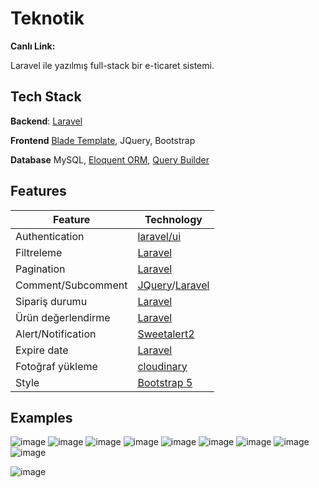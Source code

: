 # Teknotik
**Canlı Link:**

Laravel ile yazılmış full-stack bir e-ticaret sistemi.

## Tech Stack
**Backend**: [Laravel](https://laravel.com/)

**Frontend** [Blade Template](https://laravel.com/docs/9.x/blade#main-content), JQuery, Bootstrap

**Database** MySQL, [Eloquent ORM](https://laravel.com/docs/9.x/eloquent), [Query Builder](https://laravel.com/docs/9.x/queries#main-content)

## Features
| Feature | Technology |
| ----------- | ----------- |
| Authentication | [laravel/ui](https://laravel.com/docs/7.x/authentication) |
| Filtreleme | [Laravel](https://laravel.com/docs/9.x/eloquent-relationships#inline-relationship-existence-queries) |
| Pagination | [Laravel](https://laravel.com/docs/9.x/eloquent-resources#pagination) |
| Comment/Subcomment | [JQuery](https://jquery.com/)/[Laravel](https://laravel.com) |
| Sipariş durumu |   [Laravel](https://laravel.com/)    |
| Ürün değerlendirme | [Laravel](https://laravel.com/)    |
| Alert/Notification |[Sweetalert2](https://sweetalert2.github.io/#examples) |
| Expire date | [Laravel](https://laravel.com/docs/9.x/eloquent-serialization#date-serialization)  |
| Fotoğraf yükleme | [cloudinary](https://cloudinary.com/)  |
| Style | [Bootstrap 5](https://getbootstrap.com/docs/5.1/getting-started/introduction/)
## Examples
![image](https://user-images.githubusercontent.com/84190481/212448306-37dca2ff-2835-470f-bdeb-ed32038d54b3.png)
![image](https://user-images.githubusercontent.com/84190481/212448353-610eb222-0188-43b4-a994-0e8311ebb6fb.png)
![image](https://user-images.githubusercontent.com/84190481/212448912-f9897ace-4112-4bd8-b8e5-0f8d86db883e.png)
![image](https://user-images.githubusercontent.com/84190481/212449118-907608a6-dee6-412e-8e8f-33c87ba5cd12.png)
![image](https://user-images.githubusercontent.com/84190481/212449213-d0778042-8841-4537-b356-3037025b9dbf.png)
![image](https://user-images.githubusercontent.com/84190481/212449223-457bc22c-948b-45be-abd6-37319a600031.png)
![image](https://user-images.githubusercontent.com/84190481/212449292-802e2fcf-5954-4c3f-94d7-4f15aac4cc98.png)
![image](https://user-images.githubusercontent.com/84190481/212449827-0d574415-fb39-458a-a867-e6e94a9b0662.png)
![image](https://user-images.githubusercontent.com/84190481/212449932-a9f93cd0-acb9-48ab-9f96-d831204caf74.png)

![image](https://user-images.githubusercontent.com/84190481/212449871-2ba27e35-aeff-469b-b06b-4ff7c45d052a.png)



